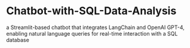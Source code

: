 # Chatbot-with-SQL-Data-Analysis
a Streamlit-based chatbot that integrates LangChain and OpenAI GPT-4, enabling natural language queries for real-time interaction with a SQL database
